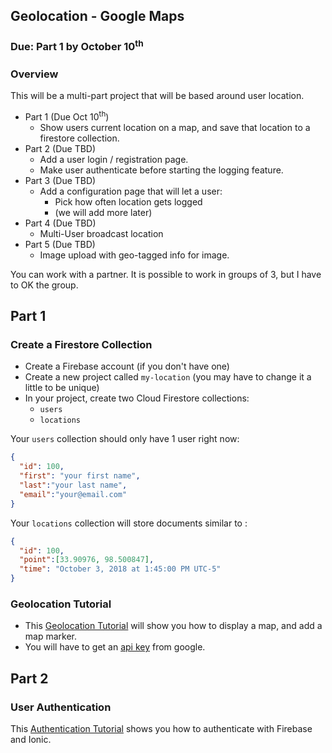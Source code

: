 ## Geolocation - Google Maps
### Due: Part 1 by October 10<sup>th</sup>

### Overview

This will be a multi-part project that will be based around user location. 
- Part 1 (Due Oct 10<sup>th</sup>)
  - Show users current location on a map, and save that location to a firestore collection.
- Part 2 (Due TBD)
  - Add a user login / registration page.
  - Make user authenticate before starting the logging feature.
- Part 3 (Due TBD)
  - Add a configuration page that will let a user:
    - Pick how often location gets logged
    - (we will add more later) 
- Part 4 (Due TBD)
  - Multi-User broadcast location
- Part 5 (Due TBD)
  - Image upload with geo-tagged info for image.

You can work with a partner. It is possible to work in groups of 3, but I have to OK the group.

## Part 1

### Create a Firestore Collection

- Create a Firebase account (if you don't have one)
- Create a new project called `my-location` (you may have to change it a little to be unique)
- In your project, create two Cloud Firestore collections:
  - `users`
  - `locations`

Your `users` collection should only have 1 user right now:

```json
{
  "id": 100,
  "first": "your first name",
  "last":"your last name",
  "email":"your@email.com"
}
```

Your `locations` collection will store documents similar to :

```json
{
  "id": 100,
  "point":[33.90976, 98.500847],
  "time": "October 3, 2018 at 1:45:00 PM UTC-5"
}
```

### Geolocation Tutorial

- This [Geolocation Tutorial](https://www.joshmorony.com/ionic-2-how-to-use-google-maps-geolocation-video-tutorial/) will show you how to display a map, and add a map marker.
- You will have to get an [api key](https://developers.google.com/maps/documentation/javascript/get-api-key) from google.

## Part 2

### User Authentication

This [Authentication Tutorial](https://medium.com/appseed-io/integrating-firebase-password-and-google-authentication-into-your-ionic-3-app-2421cee32db9) shows you how to authenticate with Firebase and Ionic. 

